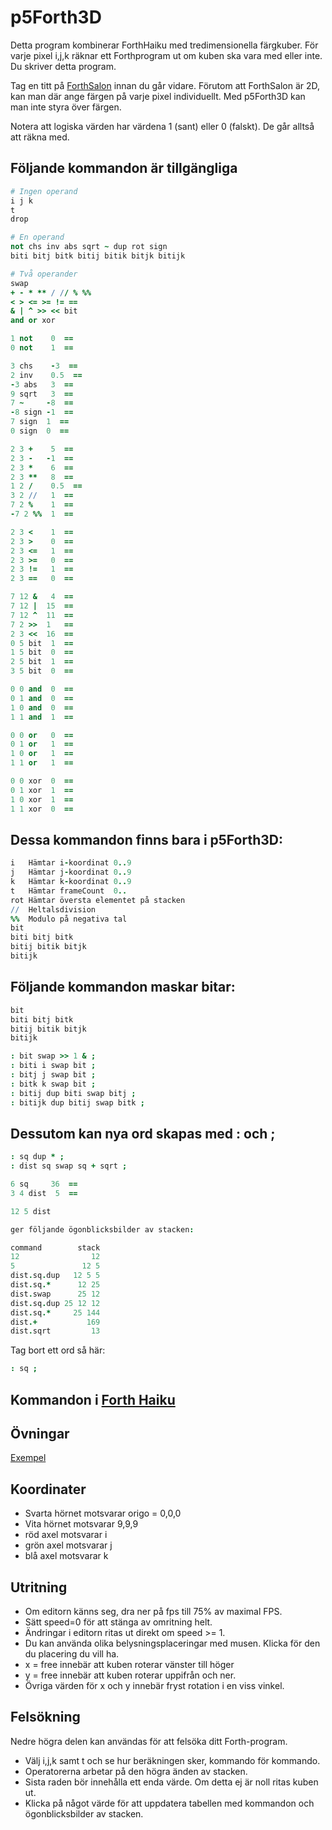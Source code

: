 # p5Forth3D

Detta program kombinerar ForthHaiku med tredimensionella färgkuber.
För varje pixel i,j,k räknar ett Forthprogram ut om kuben ska vara med eller inte. Du skriver detta program.

Tag en titt på [ForthSalon](http://forthsalon.appspot.com/haiku-editor) innan du går vidare. Förutom att ForthSalon är 2D, kan man där ange färgen på varje pixel individuellt. Med p5Forth3D kan man inte styra över färgen.

Notera att logiska värden har värdena 1 (sant) eller 0 (falskt). De går alltså att räkna med.

## Följande kommandon är tillgängliga

```coffeescript
# Ingen operand
i j k
t
drop

# En operand
not chs inv abs sqrt ~ dup rot sign
biti bitj bitk bitij bitik bitjk bitijk

# Två operander
swap
+ - * ** / // % %%
< > <= >= != ==
& | ^ >> << bit
and or xor
```

```coffeescript
1 not    0  ==
0 not    1  ==

3 chs    -3  ==
2 inv    0.5  ==
-3 abs   3  ==
9 sqrt   3  ==
7 ~     -8  ==
-8 sign -1  ==
7 sign  1  ==
0 sign  0  ==

2 3 +    5  ==
2 3 -   -1  ==
2 3 *    6  ==
2 3 **   8  ==
1 2 /    0.5  ==
3 2 //   1  ==
7 2 %    1  ==
-7 2 %%  1  ==

2 3 <    1  ==
2 3 >    0  ==
2 3 <=   1  ==
2 3 >=   0  ==
2 3 !=   1  ==
2 3 ==   0  ==

7 12 &   4  ==
7 12 |  15  ==
7 12 ^  11  ==
7 2 >>  1   ==
2 3 <<  16  ==
0 5 bit  1  ==
1 5 bit  0  ==
2 5 bit  1  ==
3 5 bit  0  ==

0 0 and  0  ==
0 1 and  0  ==
1 0 and  0  ==
1 1 and  1  ==

0 0 or   0  ==
0 1 or   1  ==
1 0 or   1  ==
1 1 or   1  ==

0 0 xor  0  ==
0 1 xor  1  ==
1 0 xor  1  ==
1 1 xor  0  ==
```

## Dessa kommandon finns bara i p5Forth3D:

```coffeescript
i   Hämtar i-koordinat 0..9
j   Hämtar j-koordinat 0..9
k   Hämtar k-koordinat 0..9
t   Hämtar frameCount  0..
rot Hämtar översta elementet på stacken
//  Heltalsdivision
%%  Modulo på negativa tal
bit
biti bitj bitk
bitij bitik bitjk
bitijk
```

## Följande kommandon maskar bitar:

```coffeescript
bit
biti bitj bitk
bitij bitik bitjk
bitijk
```
```coffeescript
: bit swap >> 1 & ;
: biti i swap bit ;
: bitj j swap bit ;
: bitk k swap bit ;
: bitij dup biti swap bitj ;
: bitijk dup bitij swap bitk ;
```

## Dessutom kan nya ord skapas med : och ;

```coffeescript
: sq dup * ;
: dist sq swap sq + sqrt ;

6 sq     36  ==
3 4 dist  5  ==

12 5 dist

ger följande ögonblicksbilder av stacken:

command        stack
12                12
5               12 5
dist.sq.dup   12 5 5
dist.sq.*      12 25
dist.swap      25 12
dist.sq.dup 25 12 12
dist.sq.*     25 144
dist.+           169
dist.sqrt         13
```
Tag bort ett ord så här:
```coffeescript
: sq ;
```

## Kommandon i [Forth Haiku](http://forthsalon.appspot.com/word-list)

## Övningar
[Exempel](https://christernilsson.github.io/p5Dojo/ForthHaiku3D.html)

## Koordinater

* Svarta hörnet motsvarar origo = 0,0,0
* Vita hörnet motsvarar 9,9,9
* röd axel motsvarar i
* grön axel motsvarar j
* blå axel motsvarar k

## Utritning

* Om editorn känns seg, dra ner på fps till 75% av maximal FPS.
* Sätt speed=0 för att stänga av omritning helt.
* Ändringar i editorn ritas ut direkt om speed >= 1.
* Du kan använda olika belysningsplaceringar med musen. Klicka för den du placering du vill ha.
* x = free innebär att kuben roterar vänster till höger
* y = free innebär att kuben roterar uppifrån och ner.
* Övriga värden för x och y innebär fryst rotation i en viss vinkel.

## Felsökning

Nedre högra delen kan användas för att felsöka ditt Forth-program.

* Välj i,j,k samt t och se hur beräkningen sker, kommando för kommando.
* Operatorerna arbetar på den högra änden av stacken.
* Sista raden bör innehålla ett enda värde. Om detta ej är noll ritas kuben ut.
* Klicka på något värde för att uppdatera tabellen med kommandon och ögonblicksbilder av stacken.